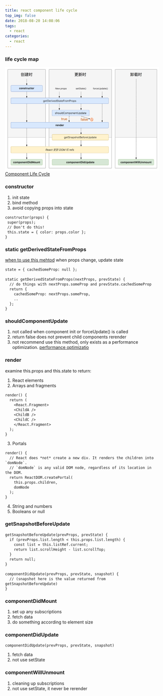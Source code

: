 ```yaml
---
title: react component life cycle
top_img: false
date: 2018-08-20 14:08:06
tags:
  - react
categories:
  - react
---
```


### life cycle map

![component life cycle](/imgs/react-life-cycle.png)
[Component Life Cycle](http://projects.wojtekmaj.pl/react-lifecycle-methods-diagram/)

### constructor

1. init state
2. bind method
3. avoid copying props into state
```
constructor(props) {
 super(props);
 // Don't do this!
 this.state = { color: props.color };
}
```

### static getDerivedStateFromProps

[when to use this mehtod](https://reactjs.org/blog/2018/06/07/you-probably-dont-need-derived-state.html#when-to-use-derived-state)
when props change, update state
```
state = { cachedSomeProp: null };

static getDerivedStateFromProps(nextProps, prevState) {
  // do things with nextProps.someProp and prevState.cachedSomeProp
  return {
    cachedSomeProp: nextProps.someProp,
    ..
  };
}
```

### shouldComponentUpdate

1. not called when component init or forceUpdate() is called
2. return false does not prevent child components rerender
3. not recommend use this method, only exists as a performance optimization.
[performance optimizatio](https://reactjs.org/docs/optimizing-performance.html)

### render

examine this.props and this.state to return:

1. React elements
2. Arrays and fragments
  ```
  render() {
    return (
      <React.Fragment>
      <ChildA />
      <ChildB />
      <ChildC />
      </React.Fragment>
    );
  }
  ```
3. Portals
  ```
  render() {
    // React does *not* create a new div. It renders the children into `domNode`.
    // `domNode` is any valid DOM node, regardless of its location in the DOM.
    return ReactDOM.createPortal(
      this.props.children,
      domNode
    );
  }
  ```
4. String and numbers
5. Booleans or null

### getSnapshotBeforeUpdate

```
getSnapshotBeforeUpdate(prevProps, prevState) {
  if (prevProps.list.length < this.props.list.length) {
    const list = this.listRef.current;
    return list.scrollHeight - list.scrollTop;
  }
  return null;
}

componentDidUpdate(prevProps, prevState, snapshot) {
  // (snapshot here is the value returned from getSnapshotBeforeUpdate)
}
```

### componentDidMount

1. set up any subscriptions
2. fetch data
3. do something according to element size

### componentDidUpdate

```
componentDidUpdate(prevProps, prevState, snapshot)
```

1. fetch data
2. not use setState

### componentWillUnmount

1. cleaning up subscriptions
2. not use setState, it never be rerender